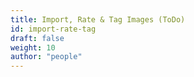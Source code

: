 ```yaml
---
title: Import, Rate & Tag Images (ToDo)
id: import-rate-tag
draft: false
weight: 10
author: "people"
---
```

